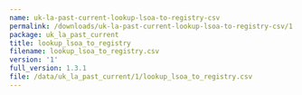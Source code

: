 ```yaml
---
name: uk-la-past-current-lookup-lsoa-to-registry-csv
permalink: /downloads/uk-la-past-current-lookup-lsoa-to-registry-csv/1
package: uk_la_past_current
title: lookup_lsoa_to_registry
filename: lookup_lsoa_to_registry.csv
version: '1'
full_version: 1.3.1
file: /data/uk_la_past_current/1/lookup_lsoa_to_registry.csv
---
```

